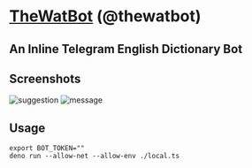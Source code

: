 # [TheWatBot](https://t.me/thewatbot) (@thewatbot)

## An Inline Telegram English Dictionary Bot

## Screenshots

<img src="https://i.ibb.co/hMZ6PTV/suggestion.png" alt="suggestion"></a>
<img src="https://i.ibb.co/ZK7k0Fr/message.png" alt="message"></a>

## Usage

```
export BOT_TOKEN=""
deno run --allow-net --allow-env ./local.ts
```

